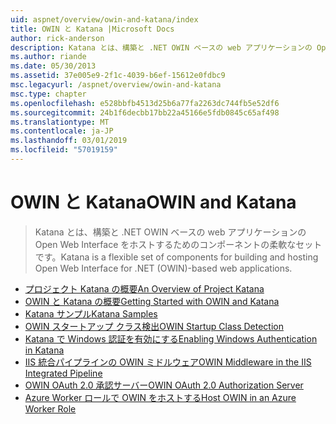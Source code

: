 ```yaml
---
uid: aspnet/overview/owin-and-katana/index
title: OWIN と Katana |Microsoft Docs
author: rick-anderson
description: Katana とは、構築と .NET OWIN ベースの web アプリケーションの Open Web Interface をホストするためのコンポーネントの柔軟なセットです。
ms.author: riande
ms.date: 05/30/2013
ms.assetid: 37e005e9-2f1c-4039-b6ef-15612e0fdbc9
msc.legacyurl: /aspnet/overview/owin-and-katana
msc.type: chapter
ms.openlocfilehash: e528bbfb4513d25b6a77fa2263dc744fb5e52df6
ms.sourcegitcommit: 24b1f6decbb17bb22a45166e5fdb0845c65af498
ms.translationtype: MT
ms.contentlocale: ja-JP
ms.lasthandoff: 03/01/2019
ms.locfileid: "57019159"
---
```

<a name="owin-and-katana"></a><span data-ttu-id="b3a8a-103">OWIN と Katana</span><span class="sxs-lookup"><span data-stu-id="b3a8a-103">OWIN and Katana</span></span>
====================
> <span data-ttu-id="b3a8a-104">Katana とは、構築と .NET OWIN ベースの web アプリケーションの Open Web Interface をホストするためのコンポーネントの柔軟なセットです。</span><span class="sxs-lookup"><span data-stu-id="b3a8a-104">Katana is a flexible set of components for building and hosting Open Web Interface for .NET (OWIN)-based web applications.</span></span>


- [<span data-ttu-id="b3a8a-105">プロジェクト Katana の概要</span><span class="sxs-lookup"><span data-stu-id="b3a8a-105">An Overview of Project Katana</span></span>](an-overview-of-project-katana.md)
- [<span data-ttu-id="b3a8a-106">OWIN と Katana の概要</span><span class="sxs-lookup"><span data-stu-id="b3a8a-106">Getting Started with OWIN and Katana</span></span>](getting-started-with-owin-and-katana.md)
- [<span data-ttu-id="b3a8a-107">Katana サンプル</span><span class="sxs-lookup"><span data-stu-id="b3a8a-107">Katana Samples</span></span>](katana-samples.md)
- [<span data-ttu-id="b3a8a-108">OWIN スタートアップ クラス検出</span><span class="sxs-lookup"><span data-stu-id="b3a8a-108">OWIN Startup Class Detection</span></span>](owin-startup-class-detection.md)
- [<span data-ttu-id="b3a8a-109">Katana で Windows 認証を有効にする</span><span class="sxs-lookup"><span data-stu-id="b3a8a-109">Enabling Windows Authentication in Katana</span></span>](enabling-windows-authentication-in-katana.md)
- [<span data-ttu-id="b3a8a-110">IIS 統合パイプラインの OWIN ミドルウェア</span><span class="sxs-lookup"><span data-stu-id="b3a8a-110">OWIN Middleware in the IIS Integrated Pipeline</span></span>](owin-middleware-in-the-iis-integrated-pipeline.md)
- [<span data-ttu-id="b3a8a-111">OWIN OAuth 2.0 承認サーバー</span><span class="sxs-lookup"><span data-stu-id="b3a8a-111">OWIN OAuth 2.0 Authorization Server</span></span>](owin-oauth-20-authorization-server.md)
- [<span data-ttu-id="b3a8a-112">Azure Worker ロールで OWIN をホストする</span><span class="sxs-lookup"><span data-stu-id="b3a8a-112">Host OWIN in an Azure Worker Role</span></span>](host-owin-in-an-azure-worker-role.md)
